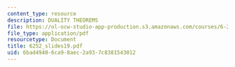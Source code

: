 ```yaml
---
content_type: resource
description: DUALITY THEOREMS
file: https://ol-ocw-studio-app-production.s3.amazonaws.com/courses/6-252j-nonlinear-programming-spring-2003/6bad49406ca98aec2a937c8381543012_6252_slides19.pdf
file_type: application/pdf
resourcetype: Document
title: 6252_slides19.pdf
uid: 6bad4940-6ca9-8aec-2a93-7c8381543012
---
```

